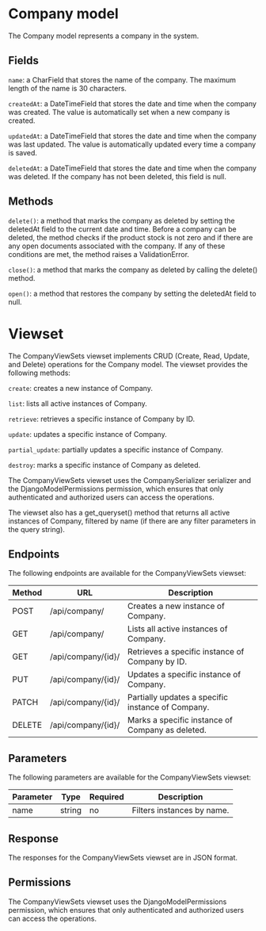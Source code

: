 # Company model

The Company model represents a company in the system.

## Fields

`name`: a CharField that stores the name of the company. The maximum length of the name is 30 characters.

`createdAt`: a DateTimeField that stores the date and time when the company was created. The value is automatically set when a new company is created.

`updatedAt`: a DateTimeField that stores the date and time when the company was last updated. The value is automatically updated every time a company 
is saved.

`deletedAt`: a DateTimeField that stores the date and time when the company was deleted. If the company has not been deleted, this field is null.

## Methods

`delete()`: a method that marks the company as deleted by setting the deletedAt field to the current date and time. Before a company can be deleted, the method checks if the product stock is not zero and if there are any open documents associated with the company. If any of these conditions are met, the method raises a ValidationError.

`close()`: a method that marks the company as deleted by calling the delete() method.

`open()`: a method that restores the company by setting the deletedAt field to null.


# Viewset

The CompanyViewSets viewset implements CRUD (Create, Read, Update, and Delete) operations for the Company model. The viewset provides the following methods:

`create`: creates a new instance of Company.

`list`: lists all active instances of Company.

`retrieve`: retrieves a specific instance of Company by ID.

`update`: updates a specific instance of Company.

`partial_update`: partially updates a specific instance of Company.

`destroy`: marks a specific instance of Company as deleted.

The CompanyViewSets viewset uses the CompanySerializer serializer and the DjangoModelPermissions permission, which ensures that only authenticated and authorized users can access the operations.

The viewset also has a get_queryset() method that returns all active instances of Company, filtered by name (if there are any filter parameters in the query string).


## Endpoints

The following endpoints are available for the CompanyViewSets viewset:

| Method | URL | Description |
|--------|-----|-------------|
|POST | /api/company/ | Creates a new instance of Company.|
|GET | /api/company/ | Lists all active instances of Company.|
|GET | /api/company/{id}/ |	Retrieves a specific instance of Company by ID.|
|PUT | /api/company/{id}/ |	Updates a specific instance of Company.|
|PATCH | /api/company/{id}/ | Partially updates a specific instance of Company.|
|DELETE | /api/company/{id}/ | Marks a specific instance of Company as deleted.|

## Parameters

The following parameters are available for the CompanyViewSets viewset:

|Parameter | Type | Required | Description |
|----------|------|----------|-------------|
|name      | string | no     | Filters instances by name.|

## Response

The responses for the CompanyViewSets viewset are in JSON format.

## Permissions

The CompanyViewSets viewset uses the DjangoModelPermissions permission, which ensures that only authenticated and authorized users can access the operations.